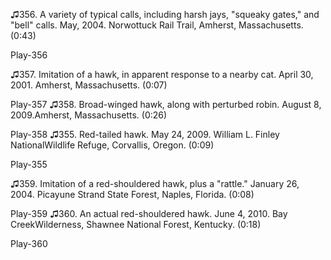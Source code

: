 ♫356. A variety of typical calls, including harsh jays, "squeaky gates,"
and "bell" calls. May, 2004. Norwottuck Rail Trail, Amherst,
Massachusetts. (0:43)

Play-356

♫357. Imitation of a hawk, in apparent response to a nearby cat. April
30, 2001. Amherst, Massachusetts. (0:07)

Play-357
♫358. Broad-winged hawk, along with perturbed robin. August 8, 2009.Amherst, Massachusetts. (0:26)

Play-358
♫355. Red-tailed hawk. May 24, 2009. William L. Finley NationalWildlife Refuge, Corvallis, Oregon. (0:09)

Play-355

♫359. Imitation of a red-shouldered hawk, plus a "rattle." January 26,
2004. Picayune Strand State Forest, Naples, Florida. (0:08)

Play-359
♫360. An actual red-shouldered hawk. June 4, 2010. Bay CreekWilderness, Shawnee National Forest, Kentucky. (0:18)

Play-360
